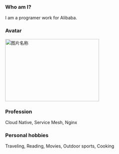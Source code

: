 ### Who am I?
I am a programer work for Alibaba.

### Avatar
<img src="https://github.com/dengqian/dengqian/blob/master/images/Avatar.JPG" width = "300" height = "200" alt="图片名称" align=center />

### Profession
Cloud Native, Service Mesh, Nginx

### Personal hobbies
Traveling, Reading, Movies, Outdoor sports, Cooking

